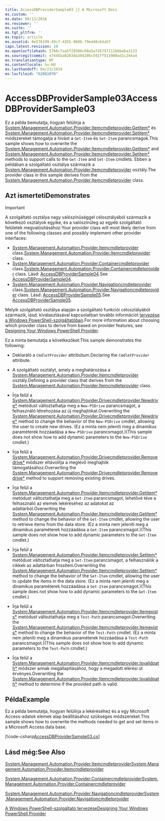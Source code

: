 ```yaml
---
title: AccessDBProviderSample03 |} A Microsoft Docs
ms.custom: ''
ms.date: 09/13/2016
ms.reviewer: ''
ms.suite: ''
ms.tgt_pltfrm: ''
ms.topic: article
ms.assetid: 9e576199-49c7-4355-9686-f9ed40c64a5f
caps.latest.revision: 10
ms.openlocfilehash: 57b6cfaa5f29300c60a5a745797111b6beba3133
ms.sourcegitcommit: e7445ba8203da304286c591ff513900ad1c244a4
ms.translationtype: MT
ms.contentlocale: hu-HU
ms.lasthandoff: 04/23/2019
ms.locfileid: "62081070"
---
```

# <a name="accessdbprovidersample03"></a><span data-ttu-id="54cd1-102">AccessDBProviderSample03</span><span class="sxs-lookup"><span data-stu-id="54cd1-102">AccessDBProviderSample03</span></span>

<span data-ttu-id="54cd1-103">Ez a példa bemutatja, hogyan felülírja a [System.Management.Automation.Provider.Itemcmdletprovider.Getitem\*](/dotnet/api/System.Management.Automation.Provider.ItemCmdletProvider.GetItem) és [System.Management.Automation.Provider.Itemcmdletprovider.Setitem\*](/dotnet/api/System.Management.Automation.Provider.ItemCmdletProvider.SetItem) módszereket támogatja a hívást a `Get-Item` és `Set-Item` parancsmagok.</span><span class="sxs-lookup"><span data-stu-id="54cd1-103">This sample shows how to overwrite the [System.Management.Automation.Provider.Itemcmdletprovider.Getitem\*](/dotnet/api/System.Management.Automation.Provider.ItemCmdletProvider.GetItem) and [System.Management.Automation.Provider.Itemcmdletprovider.Setitem\*](/dotnet/api/System.Management.Automation.Provider.ItemCmdletProvider.SetItem) methods to support calls to the `Get-Item` and `Set-Item` cmdlets.</span></span> <span data-ttu-id="54cd1-104">Ebben a példában a szolgáltató osztálya származik a [System.Management.Automation.Provider.Itemcmdletprovider](/dotnet/api/System.Management.Automation.Provider.ItemCmdletProvider) osztály.</span><span class="sxs-lookup"><span data-stu-id="54cd1-104">The provider class in this sample derives from the [System.Management.Automation.Provider.Itemcmdletprovider](/dotnet/api/System.Management.Automation.Provider.ItemCmdletProvider) class.</span></span>

## <a name="demonstrates"></a><span data-ttu-id="54cd1-105">Azt ismerteti</span><span class="sxs-lookup"><span data-stu-id="54cd1-105">Demonstrates</span></span>

> [!IMPORTANT]
> <span data-ttu-id="54cd1-106">A szolgáltató osztálya nagy valószínűséggel célosztályából származik a következő osztályok egyike, és a valószínűleg az egyéb szolgáltató felületek megvalósításához:</span><span class="sxs-lookup"><span data-stu-id="54cd1-106">Your provider class will most likely derive from one of the following classes and possibly implement other provider interfaces:</span></span>
>
> -   <span data-ttu-id="54cd1-107">[System.Management.Automation.Provider.Itemcmdletprovider](/dotnet/api/System.Management.Automation.Provider.ItemCmdletProvider) class.</span><span class="sxs-lookup"><span data-stu-id="54cd1-107">[System.Management.Automation.Provider.Itemcmdletprovider](/dotnet/api/System.Management.Automation.Provider.ItemCmdletProvider) class.</span></span>
> -   <span data-ttu-id="54cd1-108">[System.Management.Automation.Provider.Containercmdletprovider](/dotnet/api/System.Management.Automation.Provider.ContainerCmdletProvider) class.</span><span class="sxs-lookup"><span data-stu-id="54cd1-108">[System.Management.Automation.Provider.Containercmdletprovider](/dotnet/api/System.Management.Automation.Provider.ContainerCmdletProvider) class.</span></span> <span data-ttu-id="54cd1-109">Lásd: [AccessDBProviderSample04](./accessdbprovidersample04.md).</span><span class="sxs-lookup"><span data-stu-id="54cd1-109">See [AccessDBProviderSample04](./accessdbprovidersample04.md).</span></span>
> -   <span data-ttu-id="54cd1-110">[System.Management.Automation.Provider.Navigationcmdletprovider](/dotnet/api/System.Management.Automation.Provider.NavigationCmdletProvider) class.</span><span class="sxs-lookup"><span data-stu-id="54cd1-110">[System.Management.Automation.Provider.Navigationcmdletprovider](/dotnet/api/System.Management.Automation.Provider.NavigationCmdletProvider) class.</span></span> <span data-ttu-id="54cd1-111">Lásd: [AccessDBProviderSample05](./accessdbprovidersample05.md).</span><span class="sxs-lookup"><span data-stu-id="54cd1-111">See [AccessDBProviderSample05](./accessdbprovidersample05.md).</span></span>
>
> <span data-ttu-id="54cd1-112">Melyik szolgáltató osztálya alapján a szolgáltató funkciói célosztályából származik, lásd: kiválasztásával kapcsolatban további információt [tervezése a Windows PowerShell-szolgáltatóban](./provider-types.md).</span><span class="sxs-lookup"><span data-stu-id="54cd1-112">For more information about choosing which provider class to derive from based on provider features, see [Designing Your Windows PowerShell Provider](./provider-types.md).</span></span>

<span data-ttu-id="54cd1-113">Ez a minta bemutatja a következőket:</span><span class="sxs-lookup"><span data-stu-id="54cd1-113">This sample demonstrates the following:</span></span>

- <span data-ttu-id="54cd1-114">Deklaráló a `CmdletProvider` attribútum.</span><span class="sxs-lookup"><span data-stu-id="54cd1-114">Declaring the `CmdletProvider` attribute.</span></span>

- <span data-ttu-id="54cd1-115">A szolgáltató osztályt, amely a meghatározása a [System.Management.Automation.Provider.Itemcmdletprovider](/dotnet/api/System.Management.Automation.Provider.ItemCmdletProvider) osztály.</span><span class="sxs-lookup"><span data-stu-id="54cd1-115">Defining a provider class that derives from the [System.Management.Automation.Provider.Itemcmdletprovider](/dotnet/api/System.Management.Automation.Provider.ItemCmdletProvider) class.</span></span>

- <span data-ttu-id="54cd1-116">Írja felül a [System.Management.Automation.Provider.Drivecmdletprovider.Newdrive\*](/dotnet/api/System.Management.Automation.Provider.DriveCmdletProvider.NewDrive) metódust változtathatja meg a `New-PSDrive` parancsmagot, a felhasználó létrehozása az új meghajtókat.</span><span class="sxs-lookup"><span data-stu-id="54cd1-116">Overwriting the [System.Management.Automation.Provider.Drivecmdletprovider.Newdrive\*](/dotnet/api/System.Management.Automation.Provider.DriveCmdletProvider.NewDrive) method to change the behavior of the `New-PSDrive` cmdlet, allowing the user to create new drives.</span></span> <span data-ttu-id="54cd1-117">(Ez a minta nem jeleníti meg a dinamikus paraméterek hozzáadása a `New-PSDrive` parancsmagot.)</span><span class="sxs-lookup"><span data-stu-id="54cd1-117">(This sample does not show how to add dynamic parameters to the `New-PSDrive` cmdlet.)</span></span>

- <span data-ttu-id="54cd1-118">Írja felül a [System.Management.Automation.Provider.Drivecmdletprovider.Removedrive\*](/dotnet/api/System.Management.Automation.Provider.DriveCmdletProvider.RemoveDrive) módszer eltávolítja a meglévő meghajtók támogatásához.</span><span class="sxs-lookup"><span data-stu-id="54cd1-118">Overwriting the [System.Management.Automation.Provider.Drivecmdletprovider.Removedrive\*](/dotnet/api/System.Management.Automation.Provider.DriveCmdletProvider.RemoveDrive) method to support removing existing drives.</span></span>

- <span data-ttu-id="54cd1-119">Írja felül a [System.Management.Automation.Provider.Itemcmdletprovider.Getitem\*](/dotnet/api/System.Management.Automation.Provider.ItemCmdletProvider.GetItem) metódust változtathatja meg a `Get-Item` parancsmagot, lehetővé téve a felhasználó az elemek lekéréséhez az adatokat az adattárból.</span><span class="sxs-lookup"><span data-stu-id="54cd1-119">Overwriting the [System.Management.Automation.Provider.Itemcmdletprovider.Getitem\*](/dotnet/api/System.Management.Automation.Provider.ItemCmdletProvider.GetItem) method to change the behavior of the `Get-Item` cmdlet, allowing the user to retrieve items from the data store.</span></span> <span data-ttu-id="54cd1-120">(Ez a minta nem jeleníti meg a dinamikus paraméterek hozzáadása a `Get-Item` parancsmagot.)</span><span class="sxs-lookup"><span data-stu-id="54cd1-120">(This sample does not show how to add dynamic parameters to the `Get-Item` cmdlet.)</span></span>

- <span data-ttu-id="54cd1-121">Írja felül a [System.Management.Automation.Provider.Itemcmdletprovider.Setitem\*](/dotnet/api/System.Management.Automation.Provider.ItemCmdletProvider.SetItem) metódust változtathatja meg a `Set-Item` parancsmagot, a felhasználók a cikkek az adattárban frissíteni.</span><span class="sxs-lookup"><span data-stu-id="54cd1-121">Overwriting the [System.Management.Automation.Provider.Itemcmdletprovider.Setitem\*](/dotnet/api/System.Management.Automation.Provider.ItemCmdletProvider.SetItem) method to change the behavior of the `Set-Item` cmdlet, allowing the user to update the items in the data store.</span></span> <span data-ttu-id="54cd1-122">(Ez a minta nem jeleníti meg a dinamikus paraméterek hozzáadása a `Get-Item` parancsmagot.)</span><span class="sxs-lookup"><span data-stu-id="54cd1-122">(This sample does not show how to add dynamic parameters to the `Get-Item` cmdlet.)</span></span>

- <span data-ttu-id="54cd1-123">Írja felül a [System.Management.Automation.Provider.Itemcmdletprovider.Itemexists\*](/dotnet/api/System.Management.Automation.Provider.ItemCmdletProvider.ItemExists) metódust változtathatja meg a `Test-Path` parancsmagot.</span><span class="sxs-lookup"><span data-stu-id="54cd1-123">Overwriting the [System.Management.Automation.Provider.Itemcmdletprovider.Itemexists\*](/dotnet/api/System.Management.Automation.Provider.ItemCmdletProvider.ItemExists) method to change the behavior of the `Test-Path` cmdlet.</span></span> <span data-ttu-id="54cd1-124">(Ez a minta nem jeleníti meg a dinamikus paraméterek hozzáadása a `Test-Path` parancsmagot.)</span><span class="sxs-lookup"><span data-stu-id="54cd1-124">(This sample does not show how to add dynamic parameters to the `Test-Path` cmdlet.)</span></span>

- <span data-ttu-id="54cd1-125">Írja felül a [System.Management.Automation.Provider.Itemcmdletprovider.Isvalidpath\*](/dotnet/api/System.Management.Automation.Provider.ItemCmdletProvider.IsValidPath) módszer annak megállapításához, hogy a megadott elérési út érvényes.</span><span class="sxs-lookup"><span data-stu-id="54cd1-125">Overwriting the [System.Management.Automation.Provider.Itemcmdletprovider.Isvalidpath\*](/dotnet/api/System.Management.Automation.Provider.ItemCmdletProvider.IsValidPath) method to determine if the provided path is valid.</span></span>

## <a name="example"></a><span data-ttu-id="54cd1-126">Példa</span><span class="sxs-lookup"><span data-stu-id="54cd1-126">Example</span></span>

<span data-ttu-id="54cd1-127">Ez a példa bemutatja, hogyan felülírja a lekéréséhez és a egy Microsoft Access-adatok elemek alap beállításához szükséges módszereket.</span><span class="sxs-lookup"><span data-stu-id="54cd1-127">This sample shows how to overwrite the methods needed to get and set items in a Microsoft Access data base.</span></span>

[!code-csharp[AccessDBProviderSample03.cs](../../powershell-sdk-samples/SDK-2.0/csharp/AccessDBProviderSample06/AccessDBProviderSample06.cs#L11-L976 "AccessDBProviderSample03.cs")]

## <a name="see-also"></a><span data-ttu-id="54cd1-128">Lásd még:</span><span class="sxs-lookup"><span data-stu-id="54cd1-128">See Also</span></span>

[<span data-ttu-id="54cd1-129">System.Management.Automation.Provider.Itemcmdletprovider</span><span class="sxs-lookup"><span data-stu-id="54cd1-129">System.Management.Automation.Provider.Itemcmdletprovider</span></span>](/dotnet/api/System.Management.Automation.Provider.ItemCmdletProvider)

[<span data-ttu-id="54cd1-130">System.Management.Automation.Provider.Containercmdletprovider</span><span class="sxs-lookup"><span data-stu-id="54cd1-130">System.Management.Automation.Provider.Containercmdletprovider</span></span>](/dotnet/api/System.Management.Automation.Provider.ContainerCmdletProvider)

[<span data-ttu-id="54cd1-131">System.Management.Automation.Provider.Navigationcmdletprovider</span><span class="sxs-lookup"><span data-stu-id="54cd1-131">System.Management.Automation.Provider.Navigationcmdletprovider</span></span>](/dotnet/api/System.Management.Automation.Provider.NavigationCmdletProvider)

[<span data-ttu-id="54cd1-132">A Windows PowerShell-szolgáltató tervezése</span><span class="sxs-lookup"><span data-stu-id="54cd1-132">Designing Your Windows PowerShell Provider</span></span>](./provider-types.md)